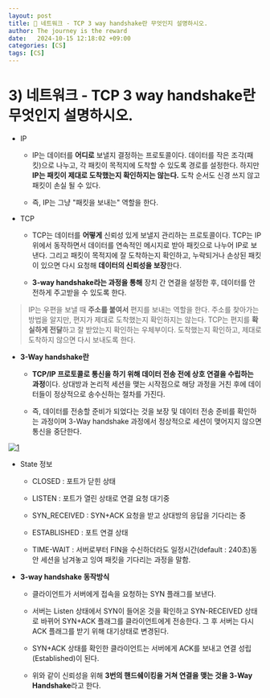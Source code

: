 ```yaml
---
layout: post
title: 💛 네트워크 - TCP 3 way handshake란 무엇인지 설명하시오.
author: The journey is the reward
date:   2024-10-15 12:18:02 +09:00
categories: [CS]
tags: [CS]
---
```


# 3) 네트워크 - TCP 3 way handshake란 무엇인지 설명하시오.

- IP 
	- IP는 데이터를 **어디로** 보낼지 결정하는 프로토콜이다. 데이터를 작은 조각(패킷)으로 나누고, 각 패킷이 목적지에 도착할 수 있도록 경로를 설정한다. 하지만 **IP는 패킷이 제대로 도착했는지 확인하지는 않는다.** 도착 순서도 신경 쓰지 않고 패킷이 손실 될 수 있다.

	- 즉, IP는 그냥 "패킷을 보내는" 역할을 한다.

- TCP 
	- TCP는 데이터를 **어떻게** 신뢰성 있게 보낼지 관리하는 프로토콜이다. TCP는 IP 위에서 동작하면서 데이터를 연속적인 메시지로 받아 패킷으로 나누어 IP로 보낸다. 그리고 패킷이 목적지에 잘 도착하는지 확인하고, 누락되거나 손상된 패킷이 있으면 다시 요청해 **데이터의 신뢰성을 보장**한다. 
	
	- **3-way handshake라는 과정을 통해** 장치 간 연결을 설정한 후, 데이터를 안전하게 주고받을 수 있도록 한다.


> IP는 우편을 보낼 때 **주소를 붙여서** 편지를 보내는 역할을 한다. 주소를 찾아가는 방법을 알지만, 편지가 제대로 도착했는지 확인하지는 않는다. TCP는 편지를 **확실하게 전달**하고 잘 받았는지 확인하는 우체부이다. 도착했는지 확인하고, 제대로 도착하지 않으면 다시 보내도록 한다.

- **3-Way handshake란**
	-  **TCP/IP 프로토콜로 통신을 하기 위해 데이터 전송 전에 상호 연결을 수립하는 과정**이다. 상대방과 논리적 세션을 맺는 시작점으로 해당 과정을 거친 후에 데이터들이 정상적으로 송수신하는 절차를 가진다. 
	
	- 즉, 데이터를 전송할 준비가 되었다는 것을 보장 및 데이터 전송 준비를 확인하는 과정이며 3-Way handshake 과정에서 정상적으로 세션이 맺어지지 않으면 통신을 중단한다.


<a href="https://github.com/LeeNaYoung240/LeeNaYoung240.github.io/assets/107848521/fdaff68e-e9a2-4279-a75a-772bdcff2781" class="popup img-link"><img src="https://github.com/user-attachments/assets/fdaff68e-e9a2-4279-a75a-772bdcff2781" alt="1" loading="lazy"></a>


- State 정보
	- CLOSED : 포트가 닫힌 상태

	- LISTEN : 포트가 열린 상태로 연결 요청 대기중

	- SYN_RECEIVED : SYN+ACK 요청을 받고 상대방의 응답을 기다리는 중

	- ESTABLISHED : 포트 연결 상태

	- TIME-WAIT : 서버로부터 FIN을 수신하더라도 일정시간(default : 240초)동안 세션을 남겨놓고 잉여 패킷을 기다리는 과정을 말함. 


- **3-way handshake 동작방식**
	
	- 클라이언트가 서버에게 접속을 요청하는 SYN 플래그를 보낸다.

	- 서버는 Listen 상태에서 SYN이 들어온 것을 확인하고 SYN-RECEIVED 상태로 바뀌어 SYN+ACK 플래그를 클라이언트에게 전송한다. 그 후 서버는 다시 ACK 플래그를 받기 위해 대기상태로 변경된다.

	- SYN+ACK 상태를 확인한 클라이언트는 서버에게 ACK를 보내고 연결 성립(Established)이 된다.

	- 위와 같이 신뢰성을 위해 **3번의 핸드쉐이킹을 거쳐 연결을 맺는 것을 3-Way Handshake**라고 한다.